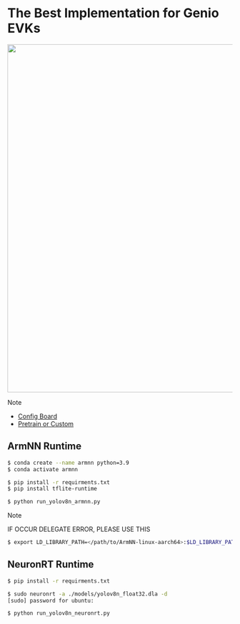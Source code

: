 # The Best Implementation for Genio EVKs

<div align="center">
<img src="https://github.com/R300-AI/ITRI-AI-Hub/blob/main/docs/assets/images/pages/genio_510_demonstration_workflow.png" width="780"/>
</div>

> [!NOTE]
> * [Config Board](https://r300-ai.github.io/ITRI-AI-Hub/docs/genio-evk.html)
> * [Pretrain or Custom]()


## ArmNN Runtime

```bash
$ conda create --name armnn python=3.9
$ conda activate armnn
```
```bash
$ pip install -r requirments.txt
$ pip install tflite-runtime
```

```bash
$ python run_yolov8n_armnn.py
```

> [!NOTE]
> IF OCCUR DELEGATE ERROR, PLEASE USE THIS
> ```bash
> $ export LD_LIBRARY_PATH=</path/to/ArmNN-linux-aarch64>:$LD_LIBRARY_PATH
> ```

## NeuronRT Runtime

```bash
$ pip install -r requirments.txt
```
```bash
$ sudo neuronrt -a ./models/yolov8n_float32.dla -d
[sudo] password for ubuntu:
```
```bash
$ python run_yolov8n_neuronrt.py
```
